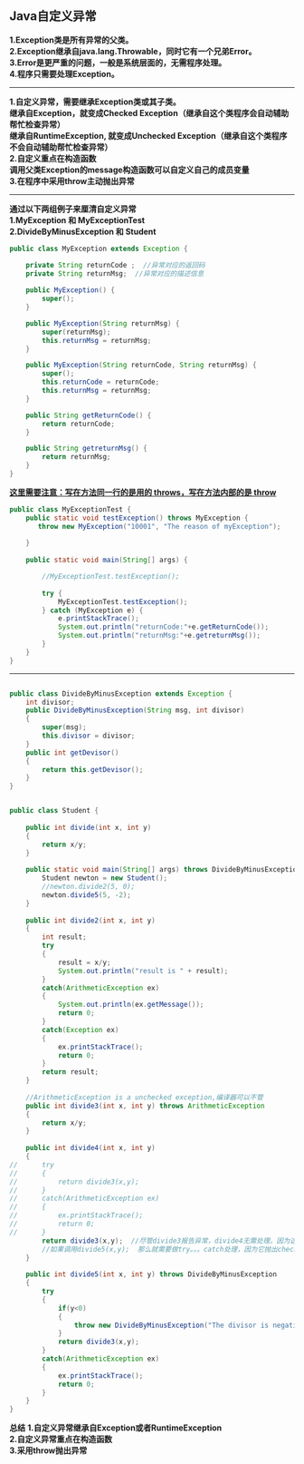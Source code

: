 ## Java自定义异常



**1.Exception类是所有异常的父类。**  
**2.Exception继承自java.lang.Throwable，同时它有一个兄弟Error。**  
**3.Error是更严重的问题，一般是系统层面的，无需程序处理。**  
**4.程序只需要处理Exception。**  

------

**1.自定义异常，需要继承Exception类或其子类。  
    继承自Exception，就变成Checked Exception（继承自这个类程序会自动辅助帮忙检查异常）  
    继承自RuntimeException, 就变成Unchecked Exception（继承自这个类程序不会自动辅助帮忙检查异常）  
2.自定义重点在构造函数  
    调用父类Exception的message构造函数可以自定义自己的成员变量  
3.在程序中采用throw主动抛出异常**  

------

**通过以下两组例子来厘清自定义异常**  
**1.MyException 和 MyExceptionTest**  
**2.DivideByMinusException 和 Student**  

```java
public class MyException extends Exception {

	private String returnCode ;  //异常对应的返回码
	private String returnMsg;  //异常对应的描述信息
	
	public MyException() {
		super();
	}

	public MyException(String returnMsg) {
		super(returnMsg);
		this.returnMsg = returnMsg;
	}

	public MyException(String returnCode, String returnMsg) {
		super();
		this.returnCode = returnCode;
		this.returnMsg = returnMsg;
	}

	public String getReturnCode() {
		return returnCode;
	}

	public String getreturnMsg() {
		return returnMsg;
	}
}
```

**<u>这里需要注意：写在方法同一行的是用的 throws，写在方法内部的是 throw</u>**

```java
public class MyExceptionTest {
	public static void testException() throws MyException {  
       throw new MyException("10001", "The reason of myException");  
         
    }  
	
	public static void main(String[] args) {

		//MyExceptionTest.testException();
		
		try {
			MyExceptionTest.testException();
		} catch (MyException e) {
			e.printStackTrace();
			System.out.println("returnCode:"+e.getReturnCode());
			System.out.println("returnMsg:"+e.getreturnMsg());
		}
	}
}
```



------



```java

public class DivideByMinusException extends Exception {
	int divisor;
	public DivideByMinusException(String msg, int divisor)
	{
		super(msg);
		this.divisor = divisor;
	}
	public int getDevisor()
	{
		return this.getDevisor();
	}
}

```



```java

public class Student {
	
	public int divide(int x, int y) 
	{
		return x/y;
	}
	
	public static void main(String[] args) throws DivideByMinusException{
		Student newton = new Student();
		//newton.divide2(5, 0);
		newton.divide5(5, -2);
	}	
	
	public int divide2(int x, int y)
	{
		int result;
		try
		{
			result = x/y;
			System.out.println("result is " + result);
		}
		catch(ArithmeticException ex)
		{
			System.out.println(ex.getMessage());
			return 0;
		}
		catch(Exception ex)
		{
			ex.printStackTrace();
			return 0;
		}
		return result;
	}
	
	//ArithmeticException is a unchecked exception,编译器可以不管
	public int divide3(int x, int y) throws ArithmeticException
	{		
		return x/y;
	}
	
	public int divide4(int x, int y) 
	{		
//		try
//		{
//			return divide3(x,y);
//		}
//		catch(ArithmeticException ex)
//		{
//			ex.printStackTrace();
//			return 0;
//		}
		return divide3(x,y);  //尽管divide3报告异常，divide4无需处理。因为这个异常是unchecked exception
		//如果调用divide5(x,y);  那么就需要做try。。。catch处理，因为它抛出checked exception
	}
	
	public int divide5(int x, int y) throws DivideByMinusException
	{		
		try
		{
			if(y<0)
			{
				throw new DivideByMinusException("The divisor is negative", y);
			}
			return divide3(x,y);
		}
		catch(ArithmeticException ex)
		{
			ex.printStackTrace();
			return 0;
		}
	}
}

```

**总结**
**1.自定义异常继承自Exception或者RuntimeException**  
**2.自定义异常重点在构造函数**  
**3.采用throw抛出异常**  